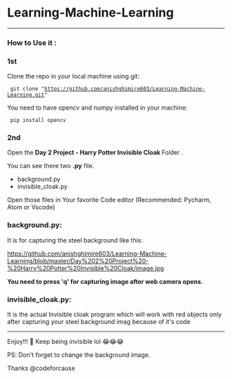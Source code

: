 # Learning-Machine-Learning

*****************************************************************
### How to Use it :

### 1st 

Clone the repo in your local machine using git:

<code> git clone "https://github.com/anishghimire603/Learning-Machine-Learning.git" </code>

You need to have opencv and numpy installed in your machine:

<code> pip install opencv </code>


### 2nd

Open the <b>Day 2 Project - Harry Potter Invisible Cloak </b>Folder .

You can see there two <b>.py</b> file.

- background.py
- invisible_cloak.py

Open those files in Your favorite Code editor (Recommended: Pycharm, Atom or Vscode)

### background.py:

It is for capturing the steel background like this:
<br>

https://github.com/anishghimire603/Learning-Machine-Learning/blob/master/Day%202%20Project%20-%20Harry%20Potter%20Invisible%20Cloak/image.jpg

<b>You need to press 'q' for capturing image after web camera opens.</b>

### invisible_cloak.py:

It is the actual Invisible cloak program which will work with red objects only after capturing your steel background imag because of it's code 

*****************************************************************

Enjoy!!! 🥂 Keep being invisible lol 😂😂😂

PS: Don't forget to change the background image.

Thanks @codeforcause